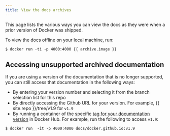 ```yaml
---
title: View the docs archives
---
```


This page lists the various ways you can view the docs as they were when a
prior version of Docker was shipped.

To view the docs offline on your local machine, run:

```console
$ docker run -ti -p 4000:4000 {{ archive.image }}
```

## Accessing unsupported archived documentation

If you are using a version of the documentation that is no longer supported,
you can still access that documentation in the following ways:

- By entering your version number and selecting it from the branch selection list for this repo
- By directly accessing the Github URL for your version. For example, {{ site.repo }}/tree/v1.9 for `v1.9`
- By running a container of the specific [tag for your documentation version](https://hub.docker.com/r/docs/docker.github.io)
  in Docker Hub. For example, run the following to access `v1.9`:

```console
$ docker run  -it -p 4000:4000 docs/docker.github.io:v1.9
```
